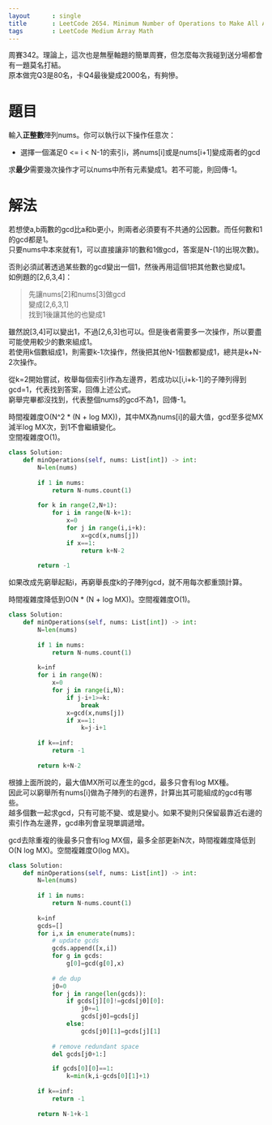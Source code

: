 ```yaml
--- 
layout      : single
title       : LeetCode 2654. Minimum Number of Operations to Make All Array Elements Equal to 1
tags        : LeetCode Medium Array Math
---
```

周賽342。理論上，這次也是無壓軸題的簡單周賽，但怎麼每次我碰到送分場都會有一題莫名打結。  
原本做完Q3是80名，卡Q4最後變成2000名，有夠慘。  

# 題目
輸入**正整數**陣列nums。你可以執行以下操作任意次：  
- 選擇一個滿足0 <= i < N-1的索引i，將nums[i]或是nums[i+1]變成兩者的gcd  

求**最少**需要幾次操作才可以nums中所有元素變成1。若不可能，則回傳-1。  

# 解法
若想使a,b兩數的gcd比a和b更小，則兩者必須要有不共通的公因數。而任何數和1的gcd都是1。  
只要nums中本來就有1，可以直接讓非1的數和1做gcd，答案是N-(1的出現次數)。  

否則必須試著透過某些數的gcd變出一個1，然後再用這個1把其他數也變成1。  
如例題的[2,6,3,4]：  
> 先讓nums[2]和nums[3]做gcd  
> 變成[2,6,3,1]  
> 找到1後讓其他的也變成1

雖然說[3,4]可以變出1，不過[2,6,3]也可以。但是後者需要多一次操作，所以要盡可能使用較少的數來組成1。  
若使用k個數組成1，則需要k-1次操作，然後把其他N-1個數都變成1，總共是k+N-2次操作。  

從k=2開始嘗試，枚舉每個索引i作為左邊界，若成功以[i,i+k-1]的子陣列得到gcd=1，代表找到答案，回傳上述公式。  
窮舉完畢都沒找到，代表整個nums的gcd不為1，回傳-1。  

時間複雜度O(N^2 \* (N + log MX))，其中MX為nums[i]的最大值，gcd至多從MX減半log MX次，到1不會繼續變化。  
空間複雜度O(1)。  

```python
class Solution:
    def minOperations(self, nums: List[int]) -> int:
        N=len(nums)
        
        if 1 in nums:
            return N-nums.count(1)
        
        for k in range(2,N+1):
            for i in range(N-k+1):
                x=0
                for j in range(i,i+k):
                    x=gcd(x,nums[j])
                if x==1:
                    return k+N-2
                
        return -1
```

如果改成先窮舉起點i，再窮舉長度k的子陣列gcd，就不用每次都重頭計算。  

時間複雜度降低到O(N \* (N + log MX))。空間複雜度O(1)。  

```python
class Solution:
    def minOperations(self, nums: List[int]) -> int:
        N=len(nums)
        
        if 1 in nums:
            return N-nums.count(1)
        
        k=inf
        for i in range(N):
            x=0
            for j in range(i,N):
                if j-i+1>=k:
                    break
                x=gcd(x,nums[j])
                if x==1:
                    k=j-i+1
                    
        if k==inf:
            return -1
            
        return k+N-2
```

根據上面所說的，最大值MX所可以產生的gcd，最多只會有log MX種。  
因此可以窮舉所有nums[i]做為子陣列的右邊界，計算出其可能組成的gcd有哪些。  
越多個數一起求gcd，只有可能不變、或是變小。如果不變則只保留最靠近右邊的索引作為左邊界，gcd串列會呈現單調遞增。  

gcd去除重複的後最多只會有log MX個，最多全部更新N次，時間複雜度降低到O(N log MX)。空間複雜度O(log MX)。  

```python
class Solution:
    def minOperations(self, nums: List[int]) -> int:
        N=len(nums)
        
        if 1 in nums:
            return N-nums.count(1)
        
        k=inf
        gcds=[]
        for i,x in enumerate(nums):
            # update gcds
            gcds.append([x,i])
            for g in gcds:
                g[0]=gcd(g[0],x)
            
            # de dup
            j0=0
            for j in range(len(gcds)):
                if gcds[j][0]!=gcds[j0][0]:
                    j0+=1
                    gcds[j0]=gcds[j]
                else:
                    gcds[j0][1]=gcds[j][1]
                    
            # remove redundant space
            del gcds[j0+1:]

            if gcds[0][0]==1:
                k=min(k,i-gcds[0][1]+1)
        
        if k==inf:
            return -1
            
        return N-1+k-1
```